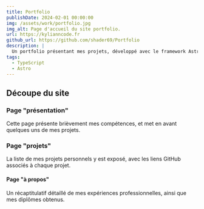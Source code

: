```yaml
---
title: Portfolio
publishDate: 2024-02-01 00:00:00
img: /assets/work/portfolio.jpg
img_alt: Page d'accueil du site portfolio.
url: https://kylianncode.fr
github_url: https://github.com/shader69/Portfolio
description: |
  Un portfolio présentant mes projets, développé avec le framework Astro.
tags:
  - TypeScript
  - Astro
---
```


## Découpe du site

### Page "présentation"
Cette page présente brièvement mes compétences, et met en avant quelques uns de mes projets.

### Page "projets"
La liste de mes projets personnels y est exposé, avec les liens GitHub associés à chaque projet.

#### Page "à propos"
Un récaptitulatif détaillé de mes expériences professionnelles, ainsi que mes diplômes obtenus.